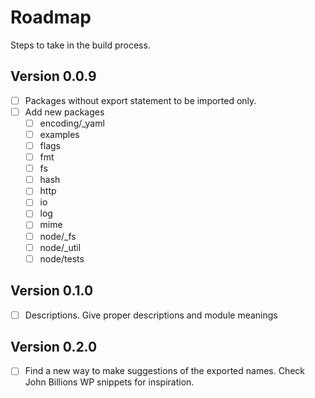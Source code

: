 # Roadmap
Steps to take in the build process.

## Version 0.0.9
- [ ] Packages without export statement to be imported only.
- [ ] Add new packages
    - [ ] encoding/_yaml
    - [ ] examples
    - [ ] flags
    - [ ] fmt
    - [ ] fs
    - [ ] hash
    - [ ] http
    - [ ] io
    - [ ] log
    - [ ] mime
    - [ ] node/_fs
    - [ ] node/_util
    - [ ] node/tests

## Version 0.1.0
- [ ] Descriptions. Give proper descriptions and module meanings

## Version 0.2.0
- [ ] Find a new way to make suggestions of the exported names. Check John Billions WP snippets for inspiration.